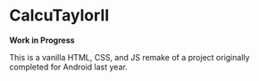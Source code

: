 # CalcuTaylorII

**Work in Progress**

This is a vanilla HTML, CSS, and JS remake of a project originally completed for Android last year.
